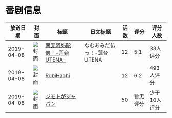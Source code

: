 # 番剧信息

|放送日期|封面|标题|日文标题|话数|评分|评分人数|
|---|---|---|---|---|---|---|
|2019-04-08|![封面](https://lain.bgm.tv/pic/cover/c/f7/d7/256561_2I1Pp.jpg)|[南无阿弥陀佛！-莲台 UTENA-](https://bangumi.tv/subject/256561)|なむあみだ仏っ！-蓮台 UTENA-|12|5.1|33人评分|
|2019-04-08|![封面](https://lain.bgm.tv/pic/cover/c/f2/be/267250_cMvqQ.jpg)|[RobiHachi](https://bangumi.tv/subject/267250)||12|6.2|493人评分|
|2019-04-08|![封面](https://lain.bgm.tv/pic/cover/c/fd/d6/269906_xmjxl.jpg)|[ジモトがジャパン](https://bangumi.tv/subject/269906)||50|暂无评分|少于10人评分|
